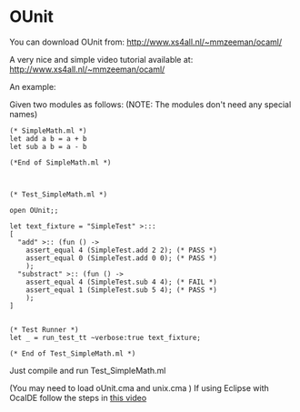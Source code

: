 # OUnit #

You can download OUnit from: http://www.xs4all.nl/~mmzeeman/ocaml/

A very nice and simple video tutorial available at: http://www.xs4all.nl/~mmzeeman/ocaml/


An example:

Given two modules as follows:
(NOTE: The modules don't need any special names)

```
(* SimpleMath.ml *)
let add a b = a + b
let sub a b = a - b

(*End of SimpleMath.ml *)



(* Test_SimpleMath.ml *)

open OUnit;;

let text_fixture = "SimpleTest" >:::
[
  "add" >:: (fun () -> 
    assert_equal 4 (SimpleTest.add 2 2); (* PASS *)
    assert_equal 0 (SimpleTest.add 0 0); (* PASS *)
    ); 
  "substract" >:: (fun () -> 
    assert_equal 4 (SimpleTest.sub 4 4); (* FAIL *)
    assert_equal 1 (SimpleTest.sub 5 4); (* PASS *)
    );
]


(* Test Runner *)
let _ = run_test_tt ~verbose:true text_fixture;

(* End of Test_SimpleMath.ml *)

```


Just compile and run Test\_SimpleMath.ml

(You may need to load oUnit.cma and unix.cma )
If using Eclipse with OcaIDE follow the steps in [this video](http://www.youtube.com/watch?v=5Om2aEijfls)